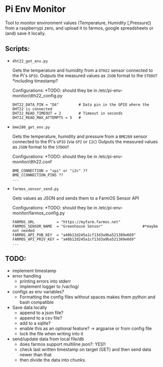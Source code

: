 # Pi Env Monitor

Tool to monitor environment values (Temperature, Humidity [,Pressure]) from a raspberrypi zero, and upload it to farmos, google spreadsheets or (and) save it locally.

## Scripts:

- `dht22_get_env.py`

   Gets the temperature and humidity from a `DTH22` sensor connected to the Pi's `GPIO`.
   Outputs the measured values as `JSON` format to the `STDOUT`  *including timestamp?

   Configurations: *TODO: should they be in /etc/pi-env-monitor/dth22_config.py
   ```
   DHT22_DATA_PIN = "D4"         # Data pin in the GPIO where the DHT22 is connected
   DHT22_READ_TIMEOUT = 2        # Timeout in seconds
   DHT22_READ_MAX_ATTEMPTS = 5   #
   ```

 - `bme280_get_env.py`

    Gets the temperature, humidity and pressure from a `BME280` sensor connected to the Pi's `GPIO` (via `SPI` or `I2C`)
    Outputs the measured values as `JSON` format to the `STDOUT`

    Configurations: *TODO: should they be in /etc/pi-env-monitor/dth22.conf
    ```
    BME_CONNECTION = "spi" or "i2c" ??
    BME_CCONNECTION_PINS ??
    ...
    ```

 - `farmos_sensor_send.py`

    Gets values as JSON and sends them to a FarmOS Sensor API

    Configurations: *TODO: should they be in /etc/pi-env-monitor/farmos_config.py
    ```
    FARMOS_URL          = "https://myfarm.farmos.net"
    FARMOS_SENSOR_NAME  = "Greenhouse Sensor"                  #*maybe not needed
    FARMOS_API_PUB_KEY  = "a40b12d245a1cf13d3a9ba521389e669"
    FARMOS_API_PRIV_KEY = "a40b12d245a1cf13d3a9ba521389e669"
    ...
    ```


 ## TODO:
 - implement timestamp
 - error handling
    - printing errors into stderr
    - implement logger to /var/log/
 - configs as env variables?
    - Formatting the config files without spaces makes them python and bash compatible
 - Save data locally
    - append to a json file?
    - append to a csv file?
    - add to a sqlite?
    - enable this as an optional feature? -> argparse or from config file
    - lock the file when writing into it
 - send/update data from local file/db
    - does farmos support multiline json?: YES!!
    - check last written timestamp on target (GET) and then send data newer than that
    - then divide the data into chunks.

